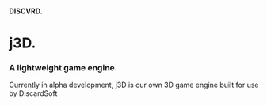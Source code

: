 <h4>DISCVRD. </h4>
<h1>j3D.</h1>
<h3>A lightweight game engine.</h3>

Currently in alpha development, j3D is our own 3D game engine built for use by DiscardSoft
